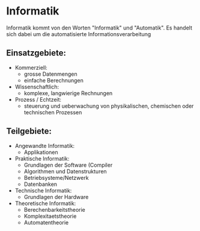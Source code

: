 # Informatik

Informatik kommt von den Worten "Informatik" und "Automatik".
Es handelt sich dabei um die automatisierte Informationsverarbeitung

## Einsatzgebiete:

* Kommerziell:
    * grosse Datenmengen
    * einfache Berechnungen
* Wissenschaftlich:
  * komplexe, langwierige Rechnungen
* Prozess / Echtzeit:
  * steuerung und ueberwachung von physikalischen, chemischen oder technischen Prozessen

## Teilgebiete:

* Angewandte Informatik:
  * Applikationen
* Praktische Informatik:
  * Grundlagen der Software (Compiler
  * Algorithmen und Datenstrukturen
  * Betriebsysteme/Netzwerk
  * Datenbanken
* Technische Informatik:
  * Grundlagen der Hardware
* Theoretische Informatik:
  * Berechenbarkeitstheorie
  * Komplexitaetstheorie
  * Automatentheorie

